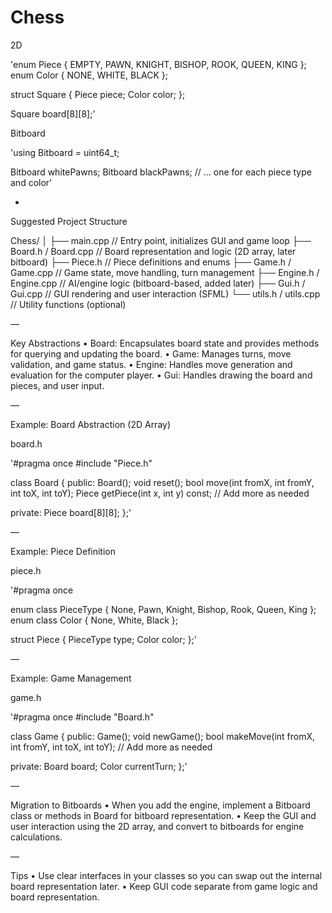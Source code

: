 # Chess

2D

'enum Piece { EMPTY, PAWN, KNIGHT, BISHOP, ROOK, QUEEN, KING };
enum Color { NONE, WHITE, BLACK };

struct Square {
    Piece piece;
    Color color;
};

Square board[8][8];'


Bitboard

'using Bitboard = uint64_t;

Bitboard whitePawns;
Bitboard blackPawns;
// ... one for each piece type and color'

-
 
Suggested Project Structure

Chess/
│
├── main.cpp                // Entry point, initializes GUI and game loop
├── Board.h / Board.cpp     // Board representation and logic (2D array, later bitboard)
├── Piece.h                 // Piece definitions and enums
├── Game.h / Game.cpp       // Game state, move handling, turn management
├── Engine.h / Engine.cpp   // AI/engine logic (bitboard-based, added later)
├── Gui.h / Gui.cpp         // GUI rendering and user interaction (SFML)
└── utils.h / utils.cpp     // Utility functions (optional)

—

Key Abstractions
•	Board: Encapsulates board state and provides methods for querying and updating the board.
•	Game: Manages turns, move validation, and game status.
•	Engine: Handles move generation and evaluation for the computer player.
•	Gui: Handles drawing the board and pieces, and user input.

—

Example: Board Abstraction (2D Array)

board.h

'#pragma once
#include "Piece.h"

class Board {
public:
    Board();
    void reset();
    bool move(int fromX, int fromY, int toX, int toY);
    Piece getPiece(int x, int y) const;
    // Add more as needed

private:
    Piece board[8][8];
};'

—

Example: Piece Definition

piece.h

'#pragma once

enum class PieceType { None, Pawn, Knight, Bishop, Rook, Queen, King };
enum class Color { None, White, Black };

struct Piece {
    PieceType type;
    Color color;
};'

—

Example: Game Management

game.h

'#pragma once
#include "Board.h"

class Game {
public:
    Game();
    void newGame();
    bool makeMove(int fromX, int fromY, int toX, int toY);
    // Add more as needed

private:
    Board board;
    Color currentTurn;
};'

—

Migration to Bitboards
•	When you add the engine, implement a Bitboard class or methods in Board for bitboard representation.
•	Keep the GUI and user interaction using the 2D array, and convert to bitboards for engine calculations.

—

Tips
•	Use clear interfaces in your classes so you can swap out the internal board representation later.
•	Keep GUI code separate from game logic and board representation.